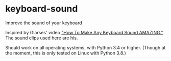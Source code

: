 # keyboard-sound
Improve the sound of your keyboard

Inspired by Glarses' video ["How To Make Any Keyboard Sound AMAZING."](https://www.youtube.com/watch?v=P_9vXJZVT54)
The sound clips used here are his.

Should work on all operating systems, with Python 3.4 or higher.
(Though at the moment, this is only tested on Linux with Python 3.8.)
